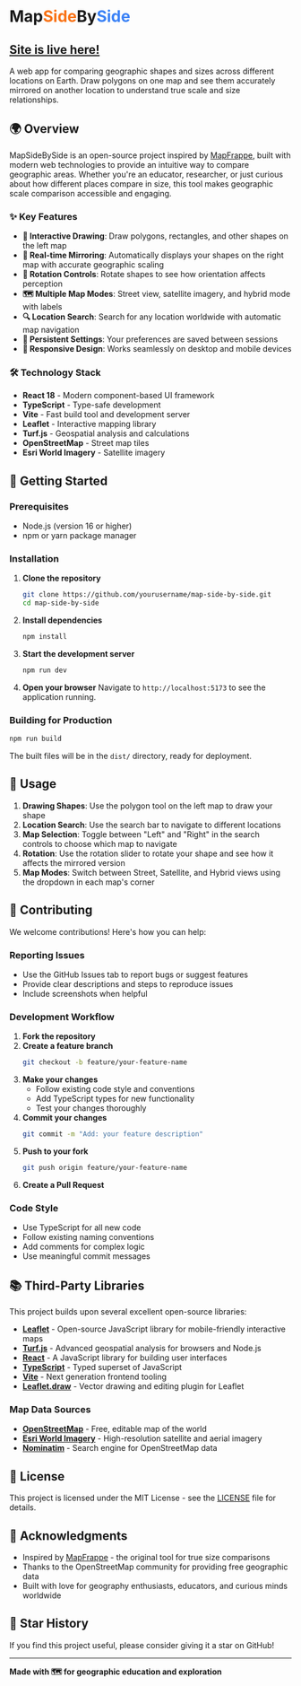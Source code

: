 # Map<span style="color:#f97316">Side</span>By<span style="color:#3b82f6">Side</span>

## [Site is live here!](https://ambitious-mud-07702a003.2.azurestaticapps.net)

A web app for comparing geographic shapes and sizes across different locations on Earth. Draw polygons on one map and see them accurately mirrored on another location to understand true scale and size relationships.

## 🌍 Overview

MapSideBySide is an open-source project inspired by [MapFrappe](https://mapfrappe.com/), built with modern web technologies to provide an intuitive way to compare geographic areas. Whether you're an educator, researcher, or just curious about how different places compare in size, this tool makes geographic scale comparison accessible and engaging.

### ✨ Key Features

- **📐 Interactive Drawing**: Draw polygons, rectangles, and other shapes on the left map
- **🔄 Real-time Mirroring**: Automatically displays your shapes on the right map with accurate geographic scaling
- **🎯 Rotation Controls**: Rotate shapes to see how orientation affects perception
- **🗺️ Multiple Map Modes**: Street view, satellite imagery, and hybrid mode with labels
- **🔍 Location Search**: Search for any location worldwide with automatic map navigation
- **💾 Persistent Settings**: Your preferences are saved between sessions
- **📱 Responsive Design**: Works seamlessly on desktop and mobile devices

### 🛠️ Technology Stack

- **React 18** - Modern component-based UI framework
- **TypeScript** - Type-safe development
- **Vite** - Fast build tool and development server
- **Leaflet** - Interactive mapping library
- **Turf.js** - Geospatial analysis and calculations
- **OpenStreetMap** - Street map tiles
- **Esri World Imagery** - Satellite imagery

## 🚀 Getting Started

### Prerequisites

- Node.js (version 16 or higher)
- npm or yarn package manager

### Installation

1. **Clone the repository**
   ```bash
   git clone https://github.com/yourusername/map-side-by-side.git
   cd map-side-by-side
   ```

2. **Install dependencies**
   ```bash
   npm install
   ```

3. **Start the development server**
   ```bash
   npm run dev
   ```

4. **Open your browser**
   Navigate to `http://localhost:5173` to see the application running.

### Building for Production

```bash
npm run build
```

The built files will be in the `dist/` directory, ready for deployment.

## 📖 Usage

1. **Drawing Shapes**: Use the polygon tool on the left map to draw your shape
2. **Location Search**: Use the search bar to navigate to different locations
3. **Map Selection**: Toggle between "Left" and "Right" in the search controls to choose which map to navigate
4. **Rotation**: Use the rotation slider to rotate your shape and see how it affects the mirrored version
5. **Map Modes**: Switch between Street, Satellite, and Hybrid views using the dropdown in each map's corner

## 🤝 Contributing

We welcome contributions! Here's how you can help:

### Reporting Issues

- Use the GitHub Issues tab to report bugs or suggest features
- Provide clear descriptions and steps to reproduce issues
- Include screenshots when helpful

### Development Workflow

1. **Fork the repository**
2. **Create a feature branch**
   ```bash
   git checkout -b feature/your-feature-name
   ```
3. **Make your changes**
   - Follow existing code style and conventions
   - Add TypeScript types for new functionality
   - Test your changes thoroughly
4. **Commit your changes**
   ```bash
   git commit -m "Add: your feature description"
   ```
5. **Push to your fork**
   ```bash
   git push origin feature/your-feature-name
   ```
6. **Create a Pull Request**

### Code Style

- Use TypeScript for all new code
- Follow existing naming conventions
- Add comments for complex logic
- Use meaningful commit messages

## 📚 Third-Party Libraries

This project builds upon several excellent open-source libraries:

- **[Leaflet](https://leafletjs.com/)** - Open-source JavaScript library for mobile-friendly interactive maps
- **[Turf.js](https://turfjs.org/)** - Advanced geospatial analysis for browsers and Node.js
- **[React](https://reactjs.org/)** - A JavaScript library for building user interfaces
- **[TypeScript](https://www.typescriptlang.com/)** - Typed superset of JavaScript
- **[Vite](https://vitejs.dev/)** - Next generation frontend tooling
- **[Leaflet.draw](https://github.com/Leaflet/Leaflet.draw)** - Vector drawing and editing plugin for Leaflet

### Map Data Sources

- **[OpenStreetMap](https://www.openstreetmap.org/)** - Free, editable map of the world
- **[Esri World Imagery](https://www.esri.com/)** - High-resolution satellite and aerial imagery
- **[Nominatim](https://nominatim.org/)** - Search engine for OpenStreetMap data

## 📄 License

This project is licensed under the MIT License - see the [LICENSE](LICENSE) file for details.

## 🙏 Acknowledgments

- Inspired by [MapFrappe](https://mapfrappe.com/) - the original tool for true size comparisons
- Thanks to the OpenStreetMap community for providing free geographic data
- Built with love for geography enthusiasts, educators, and curious minds worldwide

## 🌟 Star History

If you find this project useful, please consider giving it a star on GitHub!

---

**Made with 🗺️ for geographic education and exploration**
